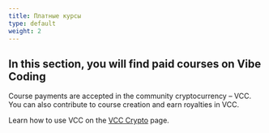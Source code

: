 ```yaml
---
title: Платные курсы
type: default
weight: 2
--- 
```


## In this section, you will find paid courses on Vibe Coding

Course payments are accepted in the community cryptocurrency – VCC.
You can also contribute to course creation and earn royalties in VCC.

Learn how to use VCC on the [VCC Crypto](/crypto) page.